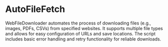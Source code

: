 # AutoFileFetch
WebFileDownloader automates the process of downloading files (e.g., images, PDFs, CSVs) from specified websites. It supports multiple file types and allows for easy configuration of URLs and save locations. The script includes basic error handling and retry functionality for reliable downloads.
